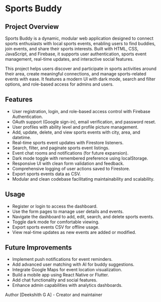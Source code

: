 # Sports Buddy

## Project Overview
Sports Buddy is a dynamic, modular web application designed to connect sports enthusiasts with local sports events, enabling users to find buddies, join events, and share their sports interests. Built with HTML, CSS, JavaScript, and Firebase, it supports user authentication, sports event management, real-time updates, and interactive social features.

This project helps users discover and participate in sports activities around their area, create meaningful connections, and manage sports-related events with ease. It features a modern UI with dark mode, search and filter options, and role-based access for admins and users.

## Features
- User registration, login, and role-based access control with Firebase Authentication.
- OAuth support (Google sign-in), email verification, and password reset.
- User profiles with ability level and profile picture management.
- Add, update, delete, and view sports events with city, area, and datetime.
- Real-time sports event updates with Firestore listeners.
- Search, filter, and paginate sports event listings.
- Event chat rooms and notifications (for future expansion).
- Dark mode toggle with remembered preference using localStorage.
- Responsive UI with clean form validation and feedback.
- Comprehensive logging of user actions saved to Firestore.
- Export sports events data as CSV.
- Modular and clean codebase facilitating maintainability and scalability.
## Usage

- Register or login to access the dashboard.
- Use the form pages to manage user details and events.
- Navigate the dashboard to add, edit, search, and delete sports events.
- Toggle dark mode for comfortable viewing.
- Export sports events CSV for offline usage.
- View real-time updates as new events are added or modified.
  
## Future Improvements

- Implement push notifications for event reminders.
- Add advanced user matching with AI for buddy suggestions.
- Integrate Google Maps for event location visualization.
- Build a mobile app using React Native or Flutter.
- Add chat functionality and social features.
- Enhance admin capabilities with analytics dashboards.


Author
[Deekshith G A] - Creator and maintainer
